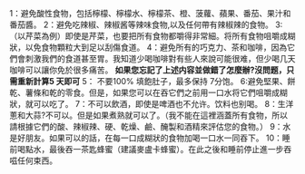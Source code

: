 1：避免酸性食物，包括檸檬、檸檬水、檸檬茶、橙、菠蘿、蘋果、番茄、果汁和番茄醬。
2：避免吃辣椒、辣椒酱等辣味食物,以及任何帶有辣椒辣的食物。
3:（以芹菜為例）即使是芹菜，也要把所有食物都嚼得非常細。将所有食物咀嚼成糊狀，以免食物顆粒大到足以刮傷食道。
4：避免所有的巧克力、茶和咖啡，因為它們會刺激我們的食道甚至胃。我知道少喝咖啡對有些人來說可能很难，但少喝几天咖啡可以讓你免於很多痛苦。
**如果您忘記了上述内容並做錯了怎麼辦?沒問题，只需重新計算5 天即可**
5： 不要100% 填飽肚子，最多保持 7分饱。
6:避免堅果、餅乾、薯條和乾的零食。但是，如果您可以在吞它們之前用一口水将它們咀嚼成糊狀，就可以吃了。
7：不可以飲酒，即使是啤酒也不允许。饮料也别喝。
8：生洋蔥和大蒜?不可以。但是如果煮熟就可以了。（我不能在這裡涵蓋所有食物，所以請根據它們的酸、辣椒辣、硬、乾燥、鹼、醃製和酒精來評估您的食物。）
9：水是好朋友。如果可以的話，在每一口成糊狀的食物加喝一口水一同吞下。
10：睡前喝點水，最後吞一茶匙蜂蜜（建議麥盧卡蜂蜜）。在此之後和睡前停止進一步吞嗞任何束西。
